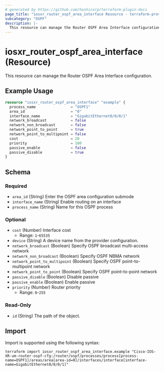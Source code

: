 ```yaml
---
# generated by https://github.com/hashicorp/terraform-plugin-docs
page_title: "iosxr_router_ospf_area_interface Resource - terraform-provider-iosxr"
subcategory: "OSPF"
description: |-
  This resource can manage the Router OSPF Area Interface configuration.
---
```


# iosxr_router_ospf_area_interface (Resource)

This resource can manage the Router OSPF Area Interface configuration.

## Example Usage

```terraform
resource "iosxr_router_ospf_area_interface" "example" {
  process_name                = "OSPF1"
  area_id                     = "0"
  interface_name              = "GigabitEthernet0/0/0/1"
  network_broadcast           = false
  network_non_broadcast       = false
  network_point_to_point      = true
  network_point_to_multipoint = false
  cost                        = 20
  priority                    = 100
  passive_enable              = false
  passive_disable             = true
}
```

<!-- schema generated by tfplugindocs -->
## Schema

### Required

- `area_id` (String) Enter the OSPF area configuration submode
- `interface_name` (String) Enable routing on an interface
- `process_name` (String) Name for this OSPF process

### Optional

- `cost` (Number) Interface cost
  - Range: `1`-`65535`
- `device` (String) A device name from the provider configuration.
- `network_broadcast` (Boolean) Specify OSPF broadcast multi-access network
- `network_non_broadcast` (Boolean) Specify OSPF NBMA network
- `network_point_to_multipoint` (Boolean) Specify OSPF point-to-multipoint network
- `network_point_to_point` (Boolean) Specify OSPF point-to-point network
- `passive_disable` (Boolean) Disable passive
- `passive_enable` (Boolean) Enable passive
- `priority` (Number) Router priority
  - Range: `0`-`255`

### Read-Only

- `id` (String) The path of the object.

## Import

Import is supported using the following syntax:

```shell
terraform import iosxr_router_ospf_area_interface.example "Cisco-IOS-XR-um-router-ospf-cfg:/router/ospf/processes/process[process-name=OSPF1]/areas/area[area-id=0]/interfaces/interface[interface-name=GigabitEthernet0/0/0/1]"
```
